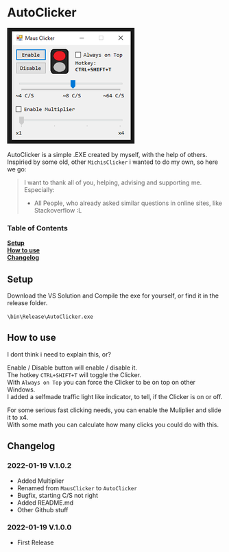 # AutoClicker

![title](AutoClicker.png)

AutoClicker is a simple .EXE created by myself, with the help of others.  
Inspiried by some old, other `MichisClicker` i wanted to do my own, so here we go:


> I want to thank all of you, helping, advising and supporting me. Especially:
>
> - All People, who already asked similar questions in online sites, like Stackoverflow :L

### Table of Contents

[**Setup**](#setup)  
[**How to use**](#how-to-use)  
[**Changelog**](#Changelog) 

## Setup

Download the VS Solution and Compile the exe for yourself,
or find it in the release folder.

`\bin\Release\AutoClicker.exe`  

## How to use

I dont think i need to explain this, or?  

Enable / Disable button will enable / disable it.  
The hotkey `CTRL+SHIFT+T` will toggle the Clicker.  
With `Always on Top` you can force the Clicker to be on top on other Windows.  
I added a selfmade traffic light like indicator, to tell, if the Clicker is on or off.

For some serious fast clicking needs, you can enable the Muliplier and slide it to x4.  
With some math you can calculate how many clicks you could do with this.

## Changelog

### 2022-01-19 V.1.0.2

- Added Multiplier
- Renamed from `MausClicker` to `AutoClicker`
- Bugfix, starting C/S not right
- Added README.md
- Other Github stuff

### 2022-01-19 V.1.0.0

- First Release
